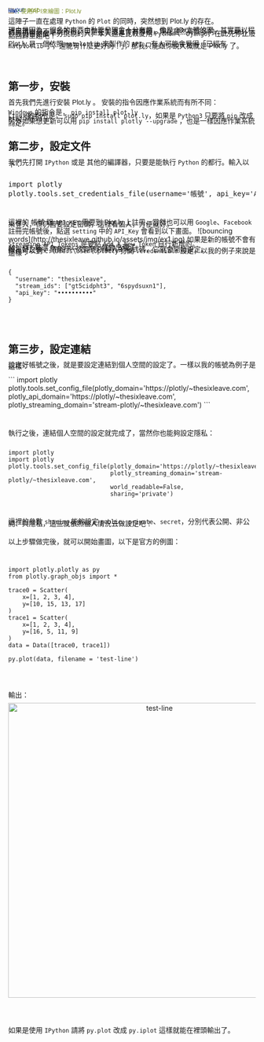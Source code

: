 ```yaml
---
layout: post
title: 使用API來繪圖：Plot.ly
---
```

<style>
span{
   font-family: sans-serif;
   line-height:3px;
}
.WL{
   background-color:#78D6D2;
}
</style>


<span>這陣子一直在處理 <code>Python</code> 的 <code>Plot</code> 的同時，突然想到 <a herf='https://plot.ly/python/getting-started/'>Plot.ly</a> 的存在。</span>

<span>理由是因為，很多的東西由動態呈現會十分有趣，像是 3D 立體的圖，其實要以程式呈現出來不是說不行，只是在製造上會有障礙，現在雖然有許多的 <code>.js</code>、<code>API</code>，但我仍舊是個十分挑剔的人，本人還是比較愛用 <code>Python</code> 、 <code>Django</code>，在此先停止廢話回歸主題吧！</span>

<span><a herf='https://plot.ly/python/getting-started/'>Plot.ly</a> 是一個依照 <code>matplotlib</code> 來製作的 <code>API</code> ，有人可能會覺得「已經有 <code>matplotlib</code> 了，還能有什麼更好的！」，那我只能跟你說大概就是 <a herf='https://plot.ly/python/getting-started/'>Plot.ly</a> 了。</span>
<br>
<br>
<br>
<h2>第一步，安裝</h2>
<span>首先我們先進行安裝 <a herf='https://plot.ly/python/getting-started/'>Plot.ly</a> 。
安裝的指令因應作業系統而有所不同：</span>
<br><br>
<span> <code>Windows</code> 的指令是， <code>pip install plot.ly</code><br><br>
<code>Linux</code> 的指令是， <code>sudo pip install plot.ly</code>，如果是 <code>Python3</code> 只要將 <code>pip</code> 改成 <code>pip3</code> 就行了。<br><br> 另外如果想更新可以用 <code>pip install plotly --upgrade</code> ，也是一樣因應作業系統而定。</span> 

<h2>第二步，設定文件</h2>
<span>我們先打開 <code>IPython</code> 或是 其他的編譯器，只要是能執行 <code>Python</code> 的都行。輸入以下：</span><br><br>
<pre>
import plotly 
plotly.tools.set_credentials_file(username='帳號', api_key='API_KEY')
</pre>
<br><br>
<span>這裡的 帳號 跟 <code>API_KEY</code> 需要到 <a herf='https://plot.ly/python/getting-started/'>Plot.ly</a> 上註冊，當然也可以用 <code>Google</code>、<code>Facebook</code>來登入，但仍舊要設定密碼，這裡看個人，方便就好。<br><br>
註冊完帳號後，點選 <code>setting</code> 中的 <code>API_Key</code> 會看到以下畫面。</span>
![bouncing words](http://thesixleave.github.io/assets/img/ex1.jpg)
<span>如果是新的帳號不會有 <code>Streaming API Tokens</code> 是要點 <code>Add A New Token</code> 自行新增的。<br><br> <code>API_KEY</code> 點選 <code>Regenerate Key</code> 就會出現了。<br>設定好之後，請執行一次剛剛所輸入的程式碼，它就會開始設定。<br>
你也可以到 <code>C:\Users\User\.plotly</code> 打開 <code>.credentials</code> 設定，以我的例子來說是這樣：</span>
<br>
<br>

```
{
  "username": "thesixleave",
  "stream_ids": ["gt5cidpht3", "6spydsuxn1"],
  "api_key": "••••••••••"
}
```

<br><br>
<h2>第三步，設定連結</h2>
<span>設定好帳號之後，就是要設定連結到個人空間的設定了。一樣以我的帳號為例子是這樣：</span>
<br><br>
```
import plotly 
plotly.tools.set_config_file(plotly_domain='https://plotly/~thesixleave.com',
                             plotly_api_domain='https://plotly/~thesixleave.com',
                             plotly_streaming_domain='stream-plotly/~thesixleave.com')
```

<br><br>
<span>執行之後，連結個人空間的設定就完成了，當然你也能夠設定隱私：</span>
<br><br>

```
import plotly 
import plotly 
plotly.tools.set_config_file(plotly_domain='https://plotly/~thesixleave.com',
                             plotly_streaming_domain='stream-plotly/~thesixleave.com', 
                             world_readable=False,
                             sharing='private')
```

<br><br>
<span>這裡的參數 <code>sharing</code> 能夠設定 <code>public</code>、<code>private</code>、<code>secret</code>，分別代表公開、非公開、與隱私，這些就依照個人情況去做設定吧！</span>
<br><br>
<br>
<span>以上步驟做完後，就可以開始畫圖，以下是官方的例圖：</span>
<br><br><br>
```
import plotly.plotly as py
from plotly.graph_objs import *

trace0 = Scatter(
    x=[1, 2, 3, 4],
    y=[10, 15, 13, 17]
)
trace1 = Scatter(
    x=[1, 2, 3, 4],
    y=[16, 5, 11, 9]
)
data = Data([trace0, trace1])

py.plot(data, filename = 'test-line')
```

<br><br><br>
<span>輸出：</span><br>
<div>
    <a href="https://plot.ly/~thesixleave/6/?share_key=3LbPSuh7UGdjaUjBOeV6TX" target="_blank" title="test-line" style="display: block; text-align: center;"><img src="https://plot.ly/~thesixleave/6.png?share_key=3LbPSuh7UGdjaUjBOeV6TX" alt="test-line" style="max-width: 100%;width: 600px;"  width="600" onerror="this.onerror=null;this.src='https://plot.ly/404.png';" /></a>
    <script data-plotly="thesixleave:6" sharekey-plotly="3LbPSuh7UGdjaUjBOeV6TX" src="https://plot.ly/embed.js" async></script>
</div>

<br><br><br>
<span>如果是使用 <code>IPython</code> 請將 <code>py.plot</code> 改成 <code>py.iplot</code> 這樣就能在裡頭輸出了。</span>
